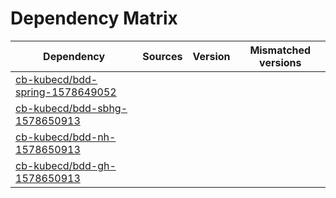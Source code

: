 # Dependency Matrix

Dependency | Sources | Version | Mismatched versions
---------- | ------- | ------- | -------------------
[cb-kubecd/bdd-spring-1578649052](https://github.com/cb-kubecd/bdd-spring-1578649052.git) |  | []() | 
[cb-kubecd/bdd-sbhg-1578650913](https://github.com/cb-kubecd/bdd-sbhg-1578650913.git) |  | []() | 
[cb-kubecd/bdd-nh-1578650913](https://github.com/cb-kubecd/bdd-nh-1578650913.git) |  | []() | 
[cb-kubecd/bdd-gh-1578650913](https://github.com/cb-kubecd/bdd-gh-1578650913.git) |  | []() | 
